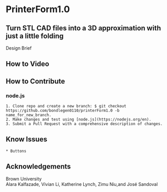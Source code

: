 # PrinterForm1.0

## Turn STL CAD files into a 3D approximation with just a little folding

Design Brief

## How to Video

## How to Contribute
### node.js
	1. Clone repo and create a new branch: $ git checkout https://github.com/bondlegen0110/printerForm1.0 -b name_for_new_branch.
	2. Make changes and test using [node.js](https://nodejs.org/en).
	3. Submit a Pull Request with a comprehensive description of changes.
  		

## Know Issues
	* Buttons

## Acknowledgements
Brown University \
Alara Kalfazade, Vivian Li, Katherine Lynch, Zimu Niu,and José Sandoval
